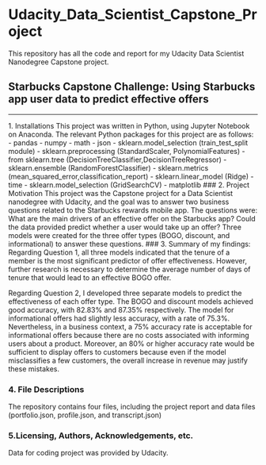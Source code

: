 # Udacity_Data_Scientist_Capstone_Project
This repository has all the code and report for my Udacity Data Scientist Nanodegree Capstone project.
## <b>Starbucks Capstone Challenge: Using Starbucks app user data to predict effective offers</b>
<hr>
1. Installations
This project was written in Python, using Jupyter Notebook on Anaconda. The relevant Python packages for this project are as follows:
 - pandas
 - numpy
 - math
 - json
 - sklearn.model_selection (train_test_split module)
 - sklearn.preprocessing (StandardScaler, PolynomialFeatures)
 - from sklearn.tree (DecisionTreeClassifier,DecisionTreeRegressor)
 - sklearn.ensemble (RandomForestClassifier)
 - sklearn.metrics (mean_squared_error,classification_report)
 - sklearn.linear_model (Ridge)
 - time
 - sklearn.model_selection (GridSearchCV)
 - matplotlib
### 2. Project Motivation
This project was the Capstone project for a Data Scientist nanodegree with Udacity, and the goal was to answer two business questions related to the Starbucks rewards mobile app. The questions were: What are the main drivers of an effective offer on the Starbucks app? Could the data provided predict whether a user would take up an offer? Three models were created for the three offer types (BOGO, discount, and informational) to answer these questions.
### 3. Summary of my findings:
Regarding Question 1, all three models indicated that the tenure of a member is the most significant predictor of offer effectiveness. However, further research is necessary to determine the average number of days of tenure that would lead to an effective BOGO offer.

Regarding Question 2, I developed three separate models to predict the effectiveness of each offer type. The BOGO and discount models achieved good accuracy, with 82.83% and 87.35% respectively. The model for informational offers had slightly less accuracy, with a rate of 75.3%. Nevertheless, in a business context, a 75% accuracy rate is acceptable for informational offers because there are no costs associated with informing users about a product. Moreover, an 80% or higher accuracy rate would be sufficient to display offers to customers because even if the model misclassifies a few customers, the overall increase in revenue may justify these
mistakes.
### 4. File Descriptions
The repository contains four files, including the project report and data files (portfolio.json, profile.json, and transcript.json)
### 5.Licensing, Authors, Acknowledgements, etc.
Data for coding project was provided by Udacity.
